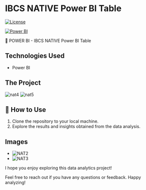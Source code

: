 # IBCS NATIVE Power BI Table

[![License](https://img.shields.io/badge/license-MIT-green.svg)](https://opensource.org/licenses/MIT)

[![Power BI](https://img.shields.io/badge/Power%20BI-latest-yellow.svg)](https://powerbi.microsoft.com/)


🚀 POWER BI - IBCS NATIVE Power BI Table

## Technologies Used
- Power BI

## The Project
![nat4](https://github.com/DataSpieler12345/pbix-analytics/assets/45371372/8ab1a3fc-b993-4042-8545-7296e5b4235f)
![nat5](https://github.com/DataSpieler12345/pbix-analytics/assets/45371372/122ad246-e7a8-48ad-8950-4fe1e8d23947)



## 🚀 How to Use
1. Clone the repository to your local machine.
2. Explore the results and insights obtained from the data analysis.

## Images
- ![NAT2](https://github.com/DataSpieler12345/pbix-analytics/assets/45371372/7f7781ed-118b-44d4-81d7-dc893705d376)
- ![NAT3](https://github.com/DataSpieler12345/pbix-analytics/assets/45371372/24e0aa36-f164-4026-ac59-320dbcf976e5)


I hope you enjoy exploring this data analytics project!

Feel free to reach out if you have any questions or feedback. Happy analyzing!
